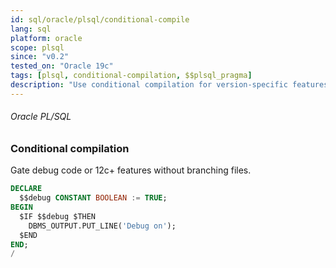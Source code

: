 ```yaml
---
id: sql/oracle/plsql/conditional-compile
lang: sql
platform: oracle
scope: plsql
since: "v0.2"
tested_on: "Oracle 19c"
tags: [plsql, conditional-compilation, $$plsql_pragma]
description: "Use conditional compilation for version-specific features or debug toggles"
---
```

###### Oracle PL/SQL
### Conditional compilation
Gate debug code or 12c+ features without branching files.
```sql
DECLARE
  $$debug CONSTANT BOOLEAN := TRUE;
BEGIN
  $IF $$debug $THEN
    DBMS_OUTPUT.PUT_LINE('Debug on');
  $END
END;
/
```
